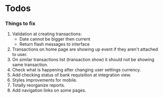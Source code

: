 # Todos

### Things to fix

1. Validation at creating transactions:
   - Date cannot be bigger then current
   - Return flash messages to interface
2. Transactions on home page are showing up event if they aren't attached to user.
3. On similar transactions list (transaction show) it should not be showing same transaction.
4. Check what is happening after changing user settings currency.
5. Add checking status of bank requisition at integration view.
6. Styles improvements for mobile.
7. Totally reorganize reports.
8. Add navigation links on some pages.

